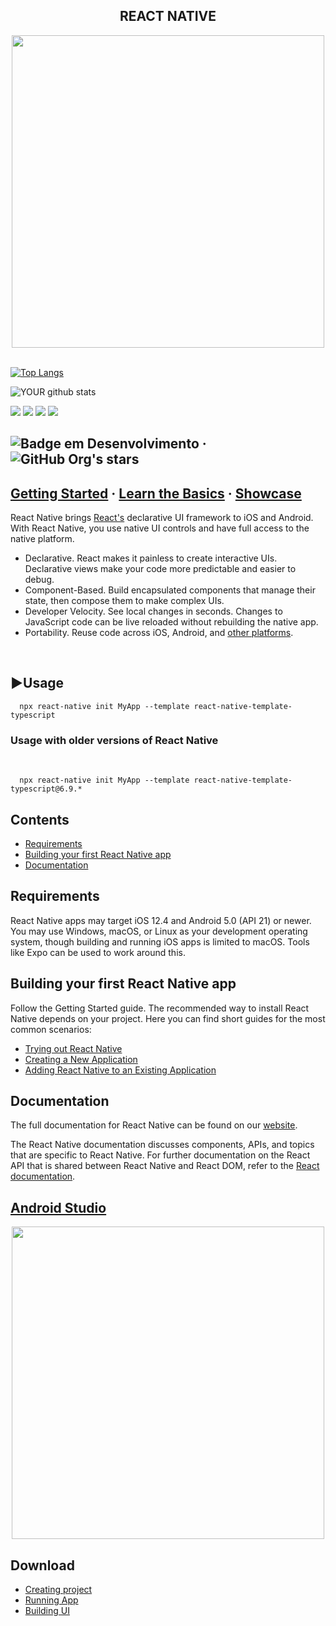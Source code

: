 <h2 align="center"> REACT NATIVE </h2>

<div align="center">
<img src="https://user-images.githubusercontent.com/69941946/187031363-11c6c533-bdb0-4adc-984c-2069baa50fdc.png" width="500px"></img>
</div>
<br>

[![Top Langs](https://github-readme-stats.vercel.app/api/top-langs/?username=gabrielmijoler&exclude_repo=Front-tcc)](https://github.com/gabrielmijoler/Front-tcc)





![YOUR github stats](https://github-readme-stats.vercel.app/api?username=gabrielmijoler)

[<img src="https://img.shields.io/badge/twitter-%231DA1F2.svg?&style=for-the-badge&logo=twitter&logoColor=white" />](https://twitter.com/gabrielmijoler) [<img src="https://img.shields.io/badge/linkedin-%230077B5.svg?&style=for-the-badge&logo=linkedin&logoColor=white" />](https://www.linkedin.com/in/gabriel-mijoler-79a0a6208/) [<img src = "https://img.shields.io/badge/instagram-%23E4405F.svg?&style=for-the-badge&logo=instagram&logoColor=white">](https://www.instagram.com/gabriel_mijoler/) [<img src = "https://img.shields.io/badge/facebook-%231877F2.svg?&style=for-the-badge&logo=facebook&logoColor=white">](https://www.facebook.com/gabrielmijoler.gabrielmijoler)

## ![Badge em Desenvolvimento](http://img.shields.io/static/v1?label=STATUS&message=EM%20DESENVOLVIMENTO&color=GREEN&style=for-the-badge)  ·  ![GitHub Org's stars](https://img.shields.io/github/stars/gabrielmijoler?style=social)


## [Getting Started](https://reactnative.dev/docs/getting-started) · [Learn the Basics](https://reactnative.dev/docs/tutorial) · [Showcase](https://reactnative.dev/contributing/overview)


React Native brings [React's](https://reactnative.dev/) declarative UI framework to iOS and Android. With React Native, you use native UI controls and have full access to the native platform.

- Declarative. React makes it painless to create interactive UIs. Declarative views make your code more predictable and easier to debug.
- Component-Based. Build encapsulated components that manage their state, then compose them to make complex UIs.
- Developer Velocity. See local changes in seconds. Changes to JavaScript code can be live reloaded without rebuilding the native app.
- Portability. Reuse code across iOS, Android, and [other platforms](https://reactnative.dev/docs/out-of-tree-platforms).
<br>

## :arrow_forward:Usage

      npx react-native init MyApp --template react-native-template-typescript
      
### Usage with older versions of React Native
<br>

      npx react-native init MyApp --template react-native-template-typescript@6.9.*
      
## Contents
* [Requirements](https://github.com/gabrielmijoler/Front-tcc/edit/main/README.md#requirements)
* [Building your first React Native app](https://github.com/gabrielmijoler/Front-tcc/edit/main/README.md#building-your-first-react-native-app)
* [Documentation](https://github.com/gabrielmijoler/Front-tcc/edit/main/README.md#documentation)


## Requirements
React Native apps may target iOS 12.4 and Android 5.0 (API 21) or newer. You may use Windows, macOS, or Linux as your development operating system, though building and running iOS apps is limited to macOS. Tools like Expo can be used to work around this.

## Building your first React Native app
Follow the Getting Started guide. 
The recommended way to install React Native depends on your project. Here you can find short guides for the most common scenarios:

* [Trying out React Native](https://snack.expo.dev/@hramos/hello,-world!)
* [Creating a New Application](https://reactnative.dev/docs/getting-started)
* [Adding React Native to an Existing Application](https://reactnative.dev/docs/integration-with-existing-apps)

## Documentation
The full documentation for React Native can be found on our [website](https://reactnative.dev/docs/getting-started).

The React Native documentation discusses components, APIs, and topics that are specific to React Native. For further documentation on the React API that is shared between React Native and React DOM, refer to the [React documentation](https://reactjs.org/docs/getting-started.html).

## [Android Studio](https://developer.android.com/guide) 
 
<div align="center">
<img src="https://user-images.githubusercontent.com/69941946/192096425-a943bbc4-733c-4949-bc1e-180cec28c350.jpg" width="500px"></img>
</div>

## Download
* [Creating project](https://developer.android.com/training/basics/firstapp/creating-project)
* [Running App](https://developer.android.com/training/basics/firstapp/running-app)
* [Building UI](https://developer.android.com/training/basics/firstapp/building-ui)


<!-- <nome da seção> starts -->
<!-- <nome da seção> ends -->










